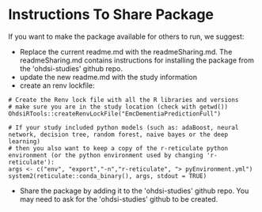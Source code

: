 Instructions To Share Package
===================

If you want to make the package available for others to run, we suggest:

- Replace the current readme.md with the readmeSharing.md.  The readmeSharing.md contains instructions for installing the package from the 'ohdsi-studies' github repo.
- update the new readme.md with the study information
- create an renv lockfile:
```{r setup, include=FALSE}
# Create the Renv lock file with all the R libraries and versions
# make sure you are in the study location (check with getwd())
OhdsiRTools::createRenvLockFile("EmcDementiaPredictionFull")

# If your study included python models (such as: adaBoost, neural network, decision tree, random forest, naive bayes or the deep learning)
# then you also want to keep a copy of the r-reticulate python environment (or the python environment used by changing 'r-reticulate'):
args <- c("env", "export","-n","r-reticulate", "> pyEnvironment.yml")
system2(reticulate::conda_binary(), args, stdout = TRUE)

```

- Share the package by adding it to the 'ohdsi-studies' github repo.  You may need to ask for the 'ohdsi-studies' github to be created.